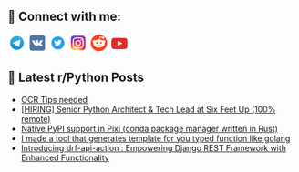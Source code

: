 ## 🔎 Connect with me:
[<img src="https://github.com/bullbesh/bullbesh/blob/main/images/Telegram.png" width="32" height="32" />](https://t.me/bullbesh)
[<img src="https://github.com/bullbesh/bullbesh/blob/main/images/VK.png" width="32" height="32" />](https://vk.com/bullbesh)
[<img src="https://github.com/bullbesh/bullbesh/blob/main/images/Twitter.png" width="32" height="32" />](https://twitter.com/bullbesh1)
[<img src="https://github.com/bullbesh/bullbesh/blob/main/images/Instagram.png" width="32" height="32" />](https://www.instagram.com/bullbesh)
[<img src="https://github.com/bullbesh/bullbesh/blob/main/images/Reddit.png" width="32" height="32" />](https://www.reddit.com/user/bullbesh)
[<img src="https://github.com/bullbesh/bullbesh/blob/main/images/YouTube.png" width="32" height="32" />](https://www.youtube.com/channel/UCtfjRs6uzgq5mfm8S06WTcg)

## 📕 Latest r/Python Posts
<!-- BLOG-POST-LIST:START -->
- [OCR Tips needed](https://www.reddit.com/r/Python/comments/186ufdi/ocr_tips_needed/)
- [[HIRING] Senior Python Architect &amp; Tech Lead at Six Feet Up &lpar;100% remote&rpar;](https://www.reddit.com/r/Python/comments/186spcd/hiring_senior_python_architect_tech_lead_at_six/)
- [Native PyPI support in Pixi &lpar;conda package manager written in Rust&rpar;](https://www.reddit.com/r/Python/comments/186rp72/native_pypi_support_in_pixi_conda_package_manager/)
- [I made a tool that generates template for you typed function like golang](https://www.reddit.com/r/Python/comments/186r0gt/i_made_a_tool_that_generates_template_for_you/)
- [Introducing drf-api-action : Empowering Django REST Framework with Enhanced Functionality](https://www.reddit.com/r/Python/comments/186ob0a/introducing_drfapiaction_empowering_django_rest/)
<!-- BLOG-POST-LIST:END -->
